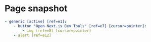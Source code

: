 # Page snapshot

```yaml
- generic [active] [ref=e1]:
    - button "Open Next.js Dev Tools" [ref=e7] [cursor=pointer]:
        - img [ref=e8] [cursor=pointer]
    - alert [ref=e12]
```
